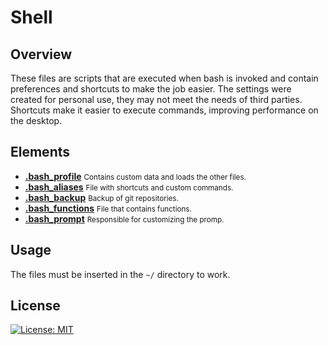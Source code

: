 # Shell
## Overview
These files are scripts that are executed when bash is invoked and contain preferences and shortcuts to make the job easier. The settings were created for personal use, they may not meet the needs of third parties. Shortcuts make it easier to execute commands, improving performance on the desktop.

## Elements
- [**.bash_profile**](.bash_profile) <small>Contains custom data and loads the other files.</small>
- [**.bash_aliases**](.bash_aliases) <small>File with shortcuts and custom commands.</small>
- [**.bash_backup**](.bash_backup) <small>Backup of git repositories.</small>
- [**.bash_functions**](.bash_functions) <small>File that contains functions.</small>
- [**.bash_prompt**](.bash_prompt) <small>Responsible for customizing the promp.</small>

## Usage
The files must be inserted in the `~/` directory to work.

## License
[![License: MIT](https://img.shields.io/github/license/guiigos/dotfiles?color=black&style=flat-square)](../LICENSE)
